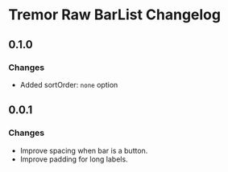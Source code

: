 # Tremor Raw BarList Changelog

## 0.1.0

### Changes

- Added sortOrder: `none` option

## 0.0.1

### Changes

- Improve spacing when bar is a button.
- Improve padding for long labels.
